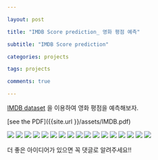 ---
layout: post
title: "IMDB Score prediction_ 영화 평점 예측"
subtitle: "IMDB Score prediction"
categories: projects
tags: projects
comments: true
---

[IMDB dataset](https://www.kaggle.com/orgesleka/imdbmovies) 을 이용하여 영화 평점을 예측해보자.

[see the PDF]({{site.url }}/assets/IMDB.pdf)

<img src="https://github.com/mathholic/mathholic.github.io/blob/master/assets/img/imdb1.jpg?raw=true">

<img src="https://github.com/mathholic/mathholic.github.io/blob/master/assets/img/imdb2.jpg?raw=true">

<img src="https://github.com/mathholic/mathholic.github.io/blob/master/assets/img/imdb3.jpg?raw=true">

<img src="https://github.com/mathholic/mathholic.github.io/blob/master/assets/img/imdb4.jpg?raw=true">

<img src="https://github.com/mathholic/mathholic.github.io/blob/master/assets/img/imdb5.jpg?raw=true">

<img src="https://github.com/mathholic/mathholic.github.io/blob/master/assets/img/imdb6.jpg?raw=true">

<img src="https://github.com/mathholic/mathholic.github.io/blob/master/assets/img/imdb7.jpg?raw=true">

<img src="https://github.com/mathholic/mathholic.github.io/blob/master/assets/img/imdb8.jpg?raw=true">

<img src="https://github.com/mathholic/mathholic.github.io/blob/master/assets/img/imdb9.jpg?raw=true">

<img src="https://github.com/mathholic/mathholic.github.io/blob/master/assets/img/imdb10.jpg?raw=true">

<img src="https://github.com/mathholic/mathholic.github.io/blob/master/assets/img/imdb11.jpg?raw=true">

<img src="https://github.com/mathholic/mathholic.github.io/blob/master/assets/img/imdb12.jpg?raw=true">

<img src="https://github.com/mathholic/mathholic.github.io/blob/master/assets/img/imdb13.jpg?raw=true">

<img src="https://github.com/mathholic/mathholic.github.io/blob/master/assets/img/imdb14.jpg?raw=true">

<img src="https://github.com/mathholic/mathholic.github.io/blob/master/assets/img/imdb15.jpg?raw=true">

<img src="https://github.com/mathholic/mathholic.github.io/blob/master/assets/img/imdb16.jpg?raw=true">

<img src="https://github.com/mathholic/mathholic.github.io/blob/master/assets/img/imdb17.jpg?raw=true">

더 좋은 아이디어가 있으면 꼭 댓글로 알려주세요!!

